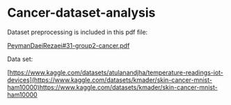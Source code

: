 # Cancer-dataset-analysis
Dataset preprocessing is included in this pdf file:

[PeymanDaeiRezaei#31-group2-cancer.pdf](https://github.com/Peyman2012/Cancer-dataset-analysis/files/13747129/PeymanDaeiRezaei.31-group2-cancer.pdf)


Data set:

[https://www.kaggle.com/datasets/atulanandjha/temperature-readings-iot-devices](https://www.kaggle.com/datasets/kmader/skin-cancer-mnist-ham10000)https://www.kaggle.com/datasets/kmader/skin-cancer-mnist-ham10000
